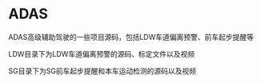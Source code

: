 # ADAS
ADAS高级辅助驾驶的一些项目源码，包括LDW车道偏离预警、前车起步提醒等


LDW目录下为LDW车道偏离预警的源码、标定文件以及视频

SG目录下为SG前车起步提醒和本车运动检测的源码以及视频
